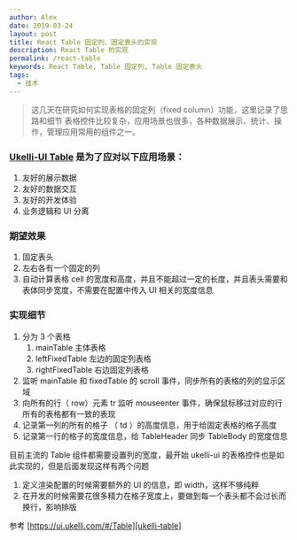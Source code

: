```yaml
---
author: Alex
date: 2019-03-24
layout: post
title: React Table 固定列、固定表头的实现
description: React Table 的实现
permalink: /react-table
keywords: React Table, Table 固定列, Table 固定表头
tags: 
  - 技术
---
```


> 这几天在研究如何实现表格的固定列（fixed column）功能，这里记录了思路和细节
> 表格控件比较复杂，应用场景也很多，各种数据展示、统计、操作，管理应用常用的组件之一。

### [Ukelli-UI Table][ukelli-table] 是为了应对以下应用场景：

1. 友好的展示数据
2. 友好的数据交互
3. 友好的开发体验
4. 业务逻辑和 UI 分离

### 期望效果

1. 固定表头
2. 左右各有一个固定的列
3. 自动计算表格 cell 的宽度和高度，并且不能超过一定的长度，并且表头需要和表体同步宽度，不需要在配置中传入 UI 相关的宽度信息

### 实现细节

1. 分为 3 个表格
    1. mainTable 主体表格
    2. leftFixedTable 左边的固定列表格
    3. rightFixedTable 右边固定列表格
2. 监听 mainTable 和 fixedTable 的 scroll 事件，同步所有的表格的列的显示区域
3. 向所有的行（ row）元素 tr 监听 mouseenter 事件，确保鼠标移过对应的行所有的表格都有一致的表现
4. 记录第一列的所有的格子 （ td ）的高度信息，用于给固定表格的格子高度
5. 记录第一行的格子的宽度信息，给 TableHeader 同步 TableBody 的宽度信息

目前主流的 Table 组件都需要设置列的宽度，最开始 ukelli-ui 的表格控件也是如此实现的，但是后面发现这样有两个问题

1. 定义渲染配置的时候需要额外的 UI 的信息，即 width，这样不够纯粹
2. 在开发的时候需要花很多精力在格子宽度上，要做到每一个表头都不会过长而换行，影响排版

参考 [https://ui.ukelli.com/#/Table][ukelli-table]

[ukelli-table]:https://ui.ukelli.com/#/Table
